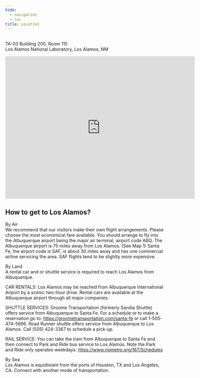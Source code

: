 ```yaml
---
hide:
  - navigation
  - toc
title: Location
---
```

<br>TA-03 Building 200, Room 115
<br>Los Alamos National Laboratory, Los Alamos, NM

<iframe src="https://www.google.com/maps/embed?pb=!1m18!1m12!1m3!1d51715.980323490076!2d-106.29004104999999!3d35.89192245!2m3!1f0!2f0!3f0!3m2!1i1024!2i768!4f13.1!3m3!1m2!1s0x87186cacdd7d64a7%3A0xe2627730b580ad3d!2sLos%20Alamos%2C%20NM%2087544!5e0!3m2!1sen!2sus!4v1728592499703!5m2!1sen!2sus" width="600" height="450" style="border:0;" allowfullscreen="" loading="lazy" referrerpolicy="no-referrer-when-downgrade"></iframe>


## How to get to Los Alamos?
By Air
<br>We recommend that our visitors make their own flight arrangements. Please choose the most economical fare available. You should arrange to fly into the Albuquerque airport being the major air terminal, airport code ABQ. The Albuquerque airport is 75 miles away from Los Alamos. (See Map 1) Santa Fe, the airport code is SAF, is about 30 miles away and has one commercial airline servicing the area. SAF flights tend to be slightly more expensive.

By Land
<br>A rental car and or shuttle service is required to reach Los Alamos from Albuquerque.

CAR RENTALS: Los Alamos may be reached from Albuquerque International Airport by a scenic two-hour drive. Rental cars are available at the Albuquerque airport through all major companies.

SHUTTLE SERVICES: Groome Transportation (formerly Sandia Shuttle) offers service from Albuquerque to Santa Fe. For a schedule or to make a reservation go to: https://groometransportation.com/santa-fe or call 1-505-474-5696. Road Runner shuttle offers service from Albuquerque to Los Alamos. Call (505) 424-3367 to schedule a pick-up.

RAIL SERVICE: You can take the train from Albuquerque to Santa Fe and then connect to Park and Ride bus service to Los Alamos. Note the Park and Ride only operates weekdays.
https://www.riometro.org/167/Schedules


By Sea
<br>Los Alamos is equidistant from the ports of Houston, TX and Los Angeles, CA. Connect with another mode of transportation.  
